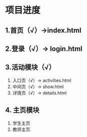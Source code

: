 # 项目进度

## 1.首页（√）->index.html

## 2.登录（√）-> login.html

## 3.活动模块（√）

1. 入口页（√）-> activities.html
2. 中间页（√）-> show.html
3. 详情页（√）-> details.html 

## 4. 主页模块

1. 学生主页
2. 教师主页